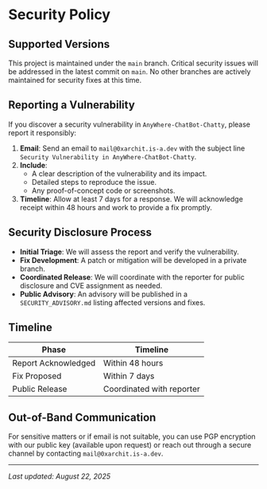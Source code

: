 # Security Policy

## Supported Versions

This project is maintained under the `main` branch. Critical security issues will be addressed in the latest commit on `main`. No other branches are actively maintained for security fixes at this time.

## Reporting a Vulnerability

If you discover a security vulnerability in `AnyWhere-ChatBot-Chatty`, please report it responsibly:

1. **Email**: Send an email to `mail@0xarchit.is-a.dev` with the subject line `Security Vulnerability in AnyWhere-ChatBot-Chatty`.
2. **Include**:
   - A clear description of the vulnerability and its impact.
   - Detailed steps to reproduce the issue.
   - Any proof-of-concept code or screenshots.
3. **Timeline**: Allow at least 7 days for a response. We will acknowledge receipt within 48 hours and work to provide a fix promptly.

## Security Disclosure Process

- **Initial Triage**: We will assess the report and verify the vulnerability.
- **Fix Development**: A patch or mitigation will be developed in a private branch.
- **Coordinated Release**: We will coordinate with the reporter for public disclosure and CVE assignment as needed.
- **Public Advisory**: An advisory will be published in a `SECURITY_ADVISORY.md` listing affected versions and fixes.

## Timeline

| Phase                 | Timeline                 |
| --------------------- | ------------------------ |
| Report Acknowledged   | Within 48 hours          |
| Fix Proposed          | Within 7 days            |
| Public Release        | Coordinated with reporter|

## Out-of-Band Communication

For sensitive matters or if email is not suitable, you can use PGP encryption with our public key (available upon request) or reach out through a secure channel by contacting `mail@0xarchit.is-a.dev`.

---

_Last updated: August 22, 2025_
